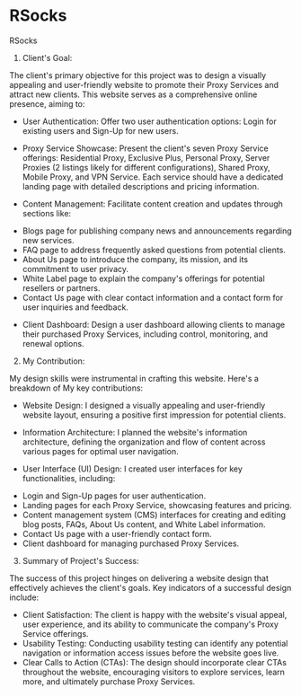 # RSocks
RSocks
1. Client's Goal:

The client's primary objective for this project was to design a visually appealing and user-friendly website to promote their Proxy Services and attract new clients. This website serves as a comprehensive online presence, aiming to:

* User Authentication: Offer two user authentication options: Login for existing users and Sign-Up for new users.

* Proxy Service Showcase: Present the client's seven Proxy Service offerings: Residential Proxy, Exclusive Plus, Personal Proxy, Server Proxies (2 listings likely for different configurations), Shared Proxy, Mobile Proxy, and VPN Service. Each service should have a dedicated landing page with detailed descriptions and pricing information.

* Content Management: Facilitate content creation and updates through sections like:
- Blogs page for publishing company news and announcements regarding new services.
- FAQ page to address frequently asked questions from potential clients.
- About Us page to introduce the company, its mission, and its commitment to user privacy.
- White Label page to explain the company's offerings for potential resellers or partners.
- Contact Us page with clear contact information and a contact form for user inquiries and feedback.

* Client Dashboard: Design a user dashboard allowing clients to manage their purchased Proxy Services, including control, monitoring, and renewal options.

2. My Contribution:

My design skills were instrumental in crafting this website. Here's a breakdown of My key contributions:

* Website Design: I designed a visually appealing and user-friendly website layout, ensuring a positive first impression for potential clients.

* Information Architecture: I planned the website's information architecture, defining the organization and flow of content across various pages for optimal user navigation.

* User Interface (UI) Design: I created user interfaces for key functionalities, including:
- Login and Sign-Up pages for user authentication.
- Landing pages for each Proxy Service, showcasing features and pricing.
- Content management system (CMS) interfaces for creating and editing blog posts, FAQs, About Us content, and White Label information.
- Contact Us page with a user-friendly contact form.
- Client dashboard for managing purchased Proxy Services.

3. Summary of Project's Success:

The success of this project hinges on delivering a website design that effectively achieves the client's goals. Key indicators of a successful design include:

* Client Satisfaction: The client is happy with the website's visual appeal, user experience, and its ability to communicate the company's Proxy Service offerings.
* Usability Testing: Conducting usability testing can identify any potential navigation or information access issues before the website goes live.
* Clear Calls to Action (CTAs): The design should incorporate clear CTAs throughout the website, encouraging visitors to explore services, learn more, and ultimately purchase Proxy Services.
